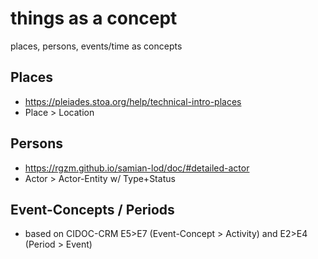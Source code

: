# things as a concept

places, persons, events/time as concepts

## Places

* https://pleiades.stoa.org/help/technical-intro-places
* Place > Location

## Persons

* https://rgzm.github.io/samian-lod/doc/#detailed-actor
* Actor > Actor-Entity w/ Type+Status

## Event-Concepts / Periods

* based on CIDOC-CRM E5>E7 (Event-Concept > Activity) and E2>E4 (Period > Event)
